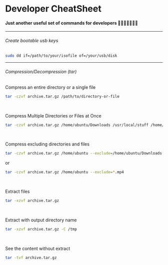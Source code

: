# Developer CheatSheet
#### Just another useful set of commands for developers 🐧🐧🐧🐧🐧🐧:penguin:

---
###### Create bootable usb keys
```bash
sudo dd if=/path/to/your/isofile of=/your/usb/disk
```

---
###### Compression/Decompression (tar)
Compress an entire directory or a single file  
```bash
tar -czvf archive.tar.gz /path/to/directory-or-file
```  
&nbsp;

Compress Multiple Directories or Files at Once
```bash
tar -czvf archive.tar.gz /home/ubuntu/Downloads /usr/local/stuff /home/ubuntu/Documents/notes.txt
```
&nbsp;

Compress excluding directories and files
```bash
tar -czvf archive.tar.gz /home/ubuntu --exclude=/home/ubuntu/Downloads --exclude=/home/ubuntu/.cache
```
or
```bash
tar -czvf archive.tar.gz /home/ubuntu --exclude=*.mp4
```  
&nbsp;

Extract files 
```bash
tar -xzvf archive.tar.gz
```  
&nbsp;

Extract with output directory name
```bash
tar -xzvf archive.tar.gz -C /tmp
```  
&nbsp;

See the content without extract
```bash
tar -tvf archive.tar.gz
```